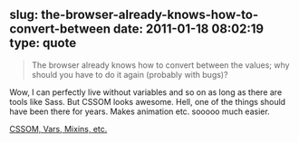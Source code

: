 slug: the-browser-already-knows-how-to-convert-between
date: 2011-01-18 08:02:19
type: quote
---

> The browser already knows how to convert between the values; why should you have to do it again (probably with bugs)?

Wow, I can perfectly live without variables and so on as long as there are tools like Sass. But CSSOM looks awesome. Hell, one of the things should have been there for years. Makes animation etc. sooooo much easier.

 [CSSOM, Vars, Mixins, etc.](http://www.xanthir.com/talks/2011-01-12/slides.html)
